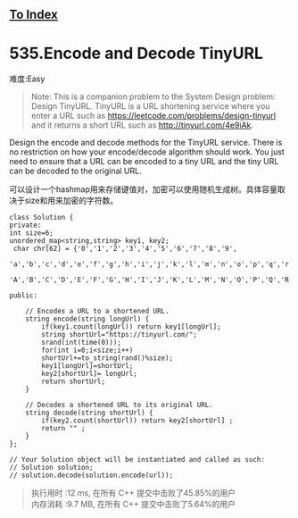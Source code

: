 [To Index](/index.md)
---
# 535.Encode and Decode TinyURL
难度:Easy
> Note: This is a companion problem to the System Design problem: Design TinyURL.
TinyURL is a URL shortening service where you enter a URL such as https://leetcode.com/problems/design-tinyurl and it returns a short URL such as http://tinyurl.com/4e9iAk.

Design the encode and decode methods for the TinyURL service. There is no restriction on how your encode/decode algorithm should work. You just need to ensure that a URL can be encoded to a tiny URL and the tiny URL can be decoded to the original URL.

可以设计一个hashmap用来存储键值对，加密可以使用随机生成树。具体容量取决于size和用来加密的字符数。  

```
class Solution {
private:
int size=6;
unordered_map<string,string> key1, key2;
 char chr[62] = {'0','1','2','3','4','5','6','7','8','9',
                  'a','b','c','d','e','f','g','h','i','j','k','l','m','n','o','p','q','r','s','t','u','v','w','x','y','z',
                  'A','B','C','D','E','F','G','H','I','J','K','L','M','N','O','P','Q','R','S','T','U','V','W','X','Y','Z'};

public:

    // Encodes a URL to a shortened URL.
    string encode(string longUrl) {
        if(key1.count(longUrl)) return key1[longUrl];
        string shortUrl="https://tinyurl.com/";
        srand(int(time(0)));
        for(int i=0;i<size;i++)
        shortUrl+=to_string(rand()%size);
        key1[longUrl]=shortUrl;
        key2[shortUrl]= longUrl;
        return shortUrl;
    }

    // Decodes a shortened URL to its original URL.
    string decode(string shortUrl) {
        if(key2.count(shortUrl)) return key2[shortUrl] ;
        return "" ;
    }
};

// Your Solution object will be instantiated and called as such:
// Solution solution;
// solution.decode(solution.encode(url));
```

> 执行用时 :12 ms, 在所有 C++ 提交中击败了45.85%的用户   
内存消耗 :9.7 MB, 在所有 C++ 提交中击败了5.64%的用户
